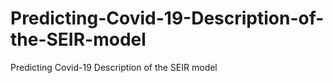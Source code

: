 # Predicting-Covid-19-Description-of-the-SEIR-model
Predicting Covid-19 Description of the SEIR model
